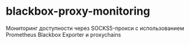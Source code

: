 # blackbox-proxy-monitoring
Мониторинг доступности через SOCKS5-прокси с использованием Prometheus Blackbox Exporter и proxychains
